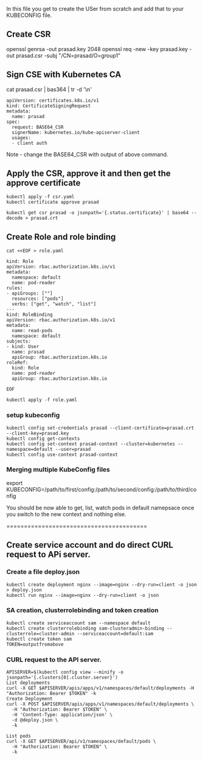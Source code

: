 In this file you get to create the USer from scratch and add that to your KUBECONFIG file. 


## Create CSR
openssl genrsa -out prasad.key 2048
openssl req -new -key prasad.key -out prasad.csr -subj "/CN=prasad/O=group1"

## Sign CSE with Kubernetes CA
cat prasad.csr | bas364 | tr -d '\n'

```
apiVersion: certificates.k8s.io/v1
kind: CertificateSigningRequest
metadata:
  name: prasad
spec:
  request: BASE64_CSR
  signerName: kubernetes.io/kube-apiserver-client
  usages:
  - client auth
```
Note - change the BASE64_CSR with output of above command.

## Apply the CSR, approve it and then get the approve certificate
```
kubectl apply -f csr.yaml
kubectl certificate approve prasad

kubectl get csr prasad -o jsonpath='{.status.certificate}' | base64 --decode > prasad.crt
```

## Create Role and role binding
```
cat <<EOF > role.yaml

kind: Role
apiVersion: rbac.authorization.k8s.io/v1
metadata:
  namespace: default
  name: pod-reader
rules:
- apiGroups: [""]
  resources: ["pods"]
  verbs: ["get", "watch", "list"]
---
kind: RoleBinding
apiVersion: rbac.authorization.k8s.io/v1
metadata:
  name: read-pods
  namespace: default
subjects:
- kind: User
  name: prasad
  apiGroup: rbac.authorization.k8s.io
roleRef:
  kind: Role
  name: pod-reader
  apiGroup: rbac.authorization.k8s.io
  
EOF

kubectl apply -f role.yaml
```
### setup kubeconfig
```
kubectl config set-credentials prasad --client-certificate=prasad.crt --client-key=prasad.key
kubectl config get-contexts
kubectl config set-context prasad-context --cluster=kubernetes --namespace=default --user=prasad
kubectl config use-context prasad-context
```


### Merging multiple KubeConfig files
export KUBECONFIG=/path/to/first/config:/path/to/second/config:/path/to/third/config

You should be now able to get, list, watch pods in default namepsace once you switch to the new context and nothing else. 

========================================
## Create service account and do direct CURL request to APi server. 

### Create a file deploy.json
``` 
kubectl create deployment nginx --image=nginx --dry-run=client -o json > deploy.json
kubectl run nginx --image=nginx --dry-run=client -o json

```

### SA creation, clusterrolebinding and token creation
```
kubectl create serviceaccount sam --namespace default
kubectl create clusterrolebinding sam-clusteradmin-binding --clusterrole=cluster-admin --serviceaccount=default:sam
kubectl create token sam
TOKEN=outputfromabove
```
### CURL request to the API server. 
```
APISERVER=$(kubectl config view --minify -o jsonpath='{.clusters[0].cluster.server}')
List deployments
curl -X GET $APISERVER/apis/apps/v1/namespaces/default/deployments -H "Authorization: Bearer $TOKEN" -k
Create Deployment
curl -X POST $APISERVER/apis/apps/v1/namespaces/default/deployments \
  -H "Authorization: Bearer $TOKEN" \
  -H 'Content-Type: application/json' \
  -d @deploy.json \
  -k

List pods 
curl -X GET $APISERVER/api/v1/namespaces/default/pods \
  -H "Authorization: Bearer $TOKEN" \
  -k  
```
